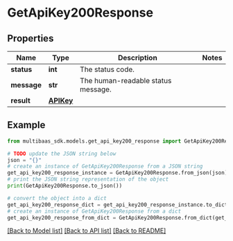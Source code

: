 # GetApiKey200Response


## Properties

Name | Type | Description | Notes
------------ | ------------- | ------------- | -------------
**status** | **int** | The status code. | 
**message** | **str** | The human-readable status message. | 
**result** | [**APIKey**](APIKey.md) |  | 

## Example

```python
from multibaas_sdk.models.get_api_key200_response import GetApiKey200Response

# TODO update the JSON string below
json = "{}"
# create an instance of GetApiKey200Response from a JSON string
get_api_key200_response_instance = GetApiKey200Response.from_json(json)
# print the JSON string representation of the object
print(GetApiKey200Response.to_json())

# convert the object into a dict
get_api_key200_response_dict = get_api_key200_response_instance.to_dict()
# create an instance of GetApiKey200Response from a dict
get_api_key200_response_from_dict = GetApiKey200Response.from_dict(get_api_key200_response_dict)
```
[[Back to Model list]](../README.md#documentation-for-models) [[Back to API list]](../README.md#documentation-for-api-endpoints) [[Back to README]](../README.md)


